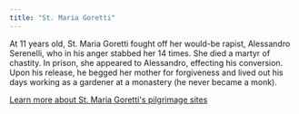 ```yaml
---
title: "St. Maria Goretti"
---
```


At 11 years old, St. Maria Goretti fought off her would-be rapist, Alessandro Serenelli, who in his anger stabbed her 14 times.  She died a martyr of chastity.  In prison, she appeared to Alessandro, effecting his conversion.  Upon his release, he begged her mother for forgiveness and lived out his days working as a gardener at a monastery (he never became a monk).

[Learn more about St. Maria Goretti's pilgrimage sites](https://www.ncregister.com/blog/in-the-footsteps-of-st-maria-goretti)
